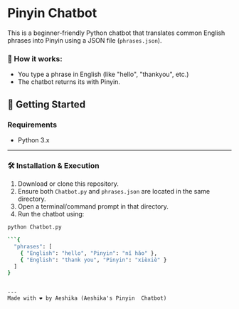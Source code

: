 
# Pinyin Chatbot

This is a beginner-friendly Python chatbot that translates common English phrases into Pinyin using a JSON file (`phrases.json`).

### 🔸 How it works:
- You type a phrase in English (like "hello", "thankyou", etc.)
- The chatbot returns its with Pinyin.

## 🚀 Getting Started

### Requirements
- Python 3.x

---

### 🛠 Installation & Execution

1. Download or clone this repository.
2. Ensure both `Chatbot.py` and `phrases.json` are located in the same directory.
3. Open a terminal/command prompt in that directory.
4. Run the chatbot using:

```bash
python Chatbot.py

```{
  "phrases": [
    { "English": "hello", "Pinyin": "nǐ hǎo" },
    { "English": "thank you", "Pinyin": "xièxiè" }
  ]
}
```
```

---
Made with ❤️ by Aeshika (Aeshika's Pinyin  Chatbot)
